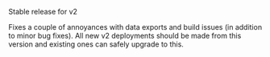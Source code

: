 Stable release for v2

Fixes a couple of annoyances with data exports and build issues 
(in addition to minor bug fixes). All new v2 deployments should be 
made from this version and existing ones can safely upgrade to this.
